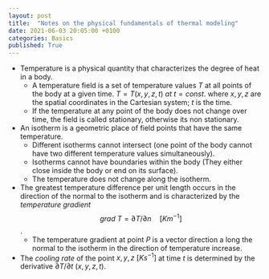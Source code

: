 ```yaml
---
layout: post
title:  "Notes on the physical fundamentals of thermal modeling"
date: 2021-06-03 20:05:00 +0100
categories: Basics
published: True
---
```


- Temperature is a physical quantity that characterizes the degree of heat in a body. 
  - A temperature field is a set of temperature values $T$ at all points of the body at a given time. $T = T(x, y, z, t) \ at \ t=const.$ where $x, y, z$ are the spatial coordinates in the Cartesian system; $t$ is the time. 
  - If the temperature at any point of the body does not change over time, the field is called stationary, otherwise its non stationary.
- An isotherm is a geometric place of field points that have the same temperature.
  - Different isotherms cannot intersect (one point of the body cannot have two different temperature values simultaneously).
  - Isotherms cannot have boundaries within the body (They either close inside the body or end on its surface).
  - The temperature does not change along the isotherm.
- The greatest temperature difference per unit length occurs in the direction of the normal to the isotherm and is characterized by the *temperature gradient* $$grad \ T = \partial T / \partial n \quad [Km^{-1}]$$.
  - The temperature gradient at point $P$ is a vector direction a long the normal to the isotherm in the direction of temperature increase.
- The *cooling rate* of the point  $x, y, z \ [Ks^{-1}]$ at time $t$ is determined by the derivative $\partial T / \partial t \ (x, y, z, t)$.



 

